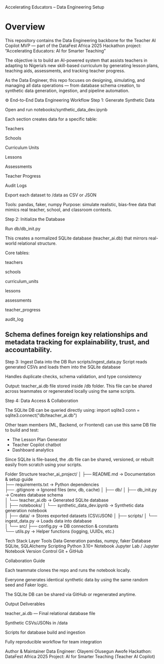 Accelerating Educators – Data Engineering Setup

# Overview

This repository contains the Data Engineering backbone for the Teacher AI Copilot MVP — part of the DataFest Africa 2025 Hackathon project:
“Accelerating Educators: AI for Smarter Teaching”

The objective is to build an AI-powered system that assists teachers in adapting to Nigeria’s new skill-based curriculum by generating lesson plans, teaching aids, assessments, and tracking teacher progress.

As the Data Engineer, this repo focuses on designing, simulating, and managing all data operations — from database schema creation, to synthetic data generation, ingestion, and pipeline automation.

⚙️ End-to-End Data Engineering Workflow
Step 1: Generate Synthetic Data

Open and run notebooks/synthetic_data_dev.ipynb

Each section creates data for a specific table:

Teachers 

Schools 

Curriculum Units 

Lessons 

Assessments 

Teacher Progress 

Audit Logs 

Export each dataset to /data as CSV or JSON

Tools: pandas, faker, numpy
Purpose: simulate realistic, bias-free data that mimics real teacher, school, and classroom contexts.

Step 2: Initialize the Database

Run db/db_init.py

This creates a normalized SQLite database (teacher_ai.db) that mirrors real-world relational structure.

Core tables:

teachers

schools

curriculum_units

lessons

assessments

teacher_progress

audit_log

## Schema defines foreign key relationships and metadata tracking for explainability, trust, and accountability.

Step 3: Ingest Data into the DB
Run scripts/ingest_data.py
Script reads generated CSVs and loads them into the SQLite database

Handles duplicate checks, schema validation, and type consistency

Output: teacher_ai.db file stored inside /db folder.
This file can be shared across teammates or regenerated locally using the same scripts.

Step 4: Data Access & Collaboration

The SQLite DB can be queried directly using:
import sqlite3
conn = sqlite3.connect("db/teacher_ai.db")


Other team members (ML, Backend, or Frontend) can use this same DB file to build and test:
- The Lesson Plan Generator
- Teacher Copilot chatbot
- Dashboard analytics

Since SQLite is file-based, the .db file can be shared, versioned, or rebuilt easily from scratch using your scripts.

Folder Structure
teacher_ai_project/
│
├── README.md                  → Documentation & setup guide  
├── requirements.txt            → Python dependencies  
├── .gitignore                  → Ignored files (env, db, cache)
│
├── db/
│   ├── db_init.py              → Creates database schema  
│   └── teacher_ai.db           → Generated SQLite database  
│
├── notebooks/
│   └── synthetic_data_dev.ipynb → Synthetic data generation notebook  
│
├── data/                       → Stores exported datasets (CSV/JSON)
│
├── scripts/
│   └── ingest_data.py          → Loads data into database  
│
└── src/
    ├── config.py               → DB connection & constants  
    └── utils.py                → Helper functions (logging, UUIDs, etc.)

Tech Stack
Layer	Tools
Data Generation	pandas, numpy, faker
Database	SQLite, SQLAlchemy
Scripting	Python 3.10+
Notebook	Jupyter Lab / Jupyter Notebook
Version Control	Git + GitHub

Collaboration Guide

Each teammate clones the repo and runs the notebook locally.

Everyone generates identical synthetic data by using the same random seed and Faker logic.

The SQLite DB can be shared via GitHub or regenerated anytime.

Output Deliverables

teacher_ai.db — Final relational database file

Synthetic CSVs/JSONs in /data

Scripts for database build and ingestion

Fully reproducible workflow for team integration

Author & Maintainer
Data Engineer: Olayemi Olusegun Awofe
Hackathon: DataFest Africa 2025
Project: AI for Smarter Teaching (Teacher AI Copilot)


